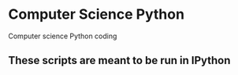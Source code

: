 # Computer Science Python
Computer science Python coding

## These scripts are meant to be run in IPython
